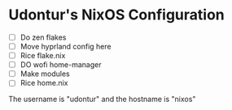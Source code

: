 # Udontur's NixOS Configuration

-[ ] Do zen flakes
-[ ] Move hyprland config here
-[ ] Rice flake.nix 
-[ ] DO wofi home-manager
-[ ] Make modules
-[ ] Rice home.nix

The username is "udontur" and the hostname is "nixos"